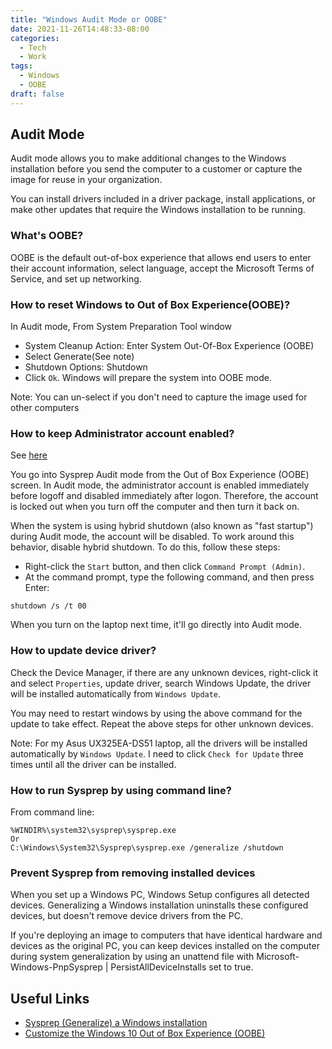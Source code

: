 ```yaml
---
title: "Windows Audit Mode or OOBE"
date: 2021-11-26T14:48:33-08:00
categories:
  - Tech
  - Work
tags:
  - Windows
  - OOBE
draft: false
---
```


## Audit Mode
Audit mode allows you to make additional changes to the Windows installation before you send the computer to a customer 
or capture the image for reuse in your organization. 

You can install drivers included in a driver package, 
install applications, or make other updates that require the Windows installation to be running.

### What's OOBE?
OOBE is the default out-of-box experience that allows end users to enter their account information, 
select language, accept the Microsoft Terms of Service, and set up networking.

### How to reset Windows to Out of Box Experience(OOBE)?
In Audit mode, From System Preparation Tool window
* System Cleanup Action: Enter System Out-Of-Box Experience (OOBE)
* Select Generate(See note)
* Shutdown Options: Shutdown
* Click `Ok`. Windows will prepare the system into OOBE mode.

Note: You can un-select if you don't need to capture the image used for other computers

### How to keep Administrator account enabled?
See [here](https://support.microsoft.com/en-us/topic/21f02ac5-8fea-f3e9-313a-bb5276e11688)

You go into Sysprep Audit mode from the Out of Box Experience (OOBE) screen.
In Audit mode, the administrator account is enabled immediately before logoff and disabled immediately after logon.
Therefore, the account is locked out when you turn off the computer and then turn it back on.

When the system is using hybrid shutdown (also known as "fast startup") during Audit mode, the account will be disabled.
To work around this behavior, disable hybrid shutdown. To do this, follow these steps:
* Right-click the `Start` button, and then click `Command Prompt (Admin)`.
* At the command prompt, type the following command, and then press Enter:
```
shutdown /s /t 00
```

When you turn on the laptop next time, it'll go directly into Audit mode.

### How to update device driver?
Check the Device Manager, if there are any unknown devices, right-click it and select `Properties`,
update driver, search Windows Update, the driver will be installed automatically from `Windows Update`.

You may need to restart windows by using the above command for the update to take effect.
Repeat the above steps for other unknown devices.

Note: 
For my Asus UX325EA-DS51 laptop, all the drivers will be installed automatically by `Windows Update`.
I need to click `Check for Update` three times until all the driver can be installed. 

### How to run Sysprep by using command line?
From command line:
```
%WINDIR%\system32\sysprep\sysprep.exe 
Or
C:\Windows\System32\Sysprep\sysprep.exe /generalize /shutdown
```

### Prevent Sysprep from removing installed devices
When you set up a Windows PC, Windows Setup configures all detected devices.
Generalizing a Windows installation uninstalls these configured devices, 
but doesn't remove device drivers from the PC.

If you're deploying an image to computers that have identical hardware and devices as the original PC,
you can keep devices installed on the computer during system generalization by using an unattend file with
Microsoft-Windows-PnpSysprep | PersistAllDeviceInstalls set to true.

## Useful Links
* [Sysprep (Generalize) a Windows installation](https://docs.microsoft.com/en-us/windows-hardware/manufacture/desktop/sysprep--generalize--a-windows-installation?view=windows-11)
* [Customize the Windows 10 Out of Box Experience (OOBE)](https://docs.microsoft.com/en-us/windows-hardware/customize/desktop/customize-oobe)
